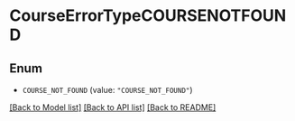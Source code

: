 # CourseErrorTypeCOURSENOTFOUND

## Enum


* `COURSE_NOT_FOUND` (value: `"COURSE_NOT_FOUND"`)


[[Back to Model list]](../README.md#documentation-for-models) [[Back to API list]](../README.md#documentation-for-api-endpoints) [[Back to README]](../README.md)


